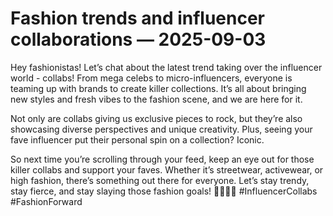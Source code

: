 # Fashion trends and influencer collaborations — 2025-09-03

Hey fashionistas! Let’s chat about the latest trend taking over the influencer world - collabs! From mega celebs to micro-influencers, everyone is teaming up with brands to create killer collections. It’s all about bringing new styles and fresh vibes to the fashion scene, and we are here for it.

Not only are collabs giving us exclusive pieces to rock, but they’re also showcasing diverse perspectives and unique creativity. Plus, seeing your fave influencer put their personal spin on a collection? Iconic.

So next time you’re scrolling through your feed, keep an eye out for those killer collabs and support your faves. Whether it’s streetwear, activewear, or high fashion, there’s something out there for everyone. Let’s stay trendy, stay fierce, and stay slaying those fashion goals! 💁🏽‍♀️✨ #InfluencerCollabs #FashionForward
